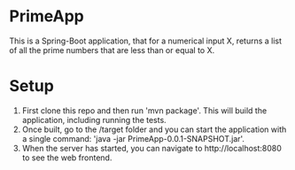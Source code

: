 # PrimeApp

This is a Spring-Boot application, that for a numerical input X, returns a list of all the prime numbers that are less than or equal to X.

# Setup
1. First clone this repo and then run 'mvn package'. This will build the application, including running the tests.
2. Once built, go to the /target folder and you can start the application with a single command: 'java -jar PrimeApp-0.0.1-SNAPSHOT.jar'.
3. When the server has started, you can navigate to http://localhost:8080 to see the web frontend.
